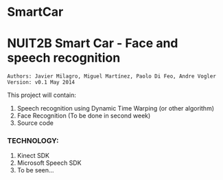 SmartCar
========

# NUIT2B Smart Car - Face and speech recognition


```
Authors: Javier Milagro, Miguel Martínez, Paolo Di Feo, Andre Vogler
Version: v0.1 May 2014
```


This project will contain:

1. Speech recognition using Dynamic Time Warping (or other algorithm)
2. Face Recognition (To be done in second week)
3. Source code


### TECHNOLOGY:

1. Kinect SDK
2. Microsoft Speech SDK
3. To be seen... 